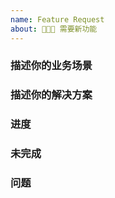 ```yaml
---
name: Feature Request
about: 🚀🚀🚀 需要新功能
--- 
```


### 描述你的业务场景

### 描述你的解决方案

### 进度

### 未完成

### 问题





